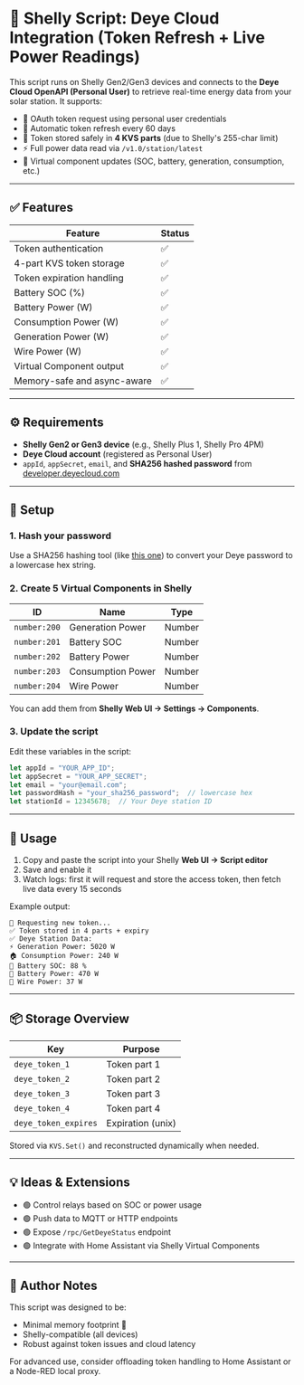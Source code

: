 
# 📡 Shelly Script: Deye Cloud Integration (Token Refresh + Live Power Readings)

This script runs on Shelly Gen2/Gen3 devices and connects to the **Deye Cloud OpenAPI (Personal User)** to retrieve real-time energy data from your solar station. It supports:

- 🔐 OAuth token request using personal user credentials
- 🔄 Automatic token refresh every 60 days
- 💾 Token stored safely in **4 KVS parts** (due to Shelly's 255-char limit)
- ⚡ Full power data read via `/v1.0/station/latest`
- 🔢 Virtual component updates (SOC, battery, generation, consumption, etc.)

---

## ✅ Features

| Feature                       | Status |
|------------------------------|--------|
| Token authentication         | ✅      |
| 4-part KVS token storage      | ✅      |
| Token expiration handling     | ✅      |
| Battery SOC (%)               | ✅      |
| Battery Power (W)             | ✅      |
| Consumption Power (W)         | ✅      |
| Generation Power (W)          | ✅      |
| Wire Power (W)                | ✅      |
| Virtual Component output      | ✅      |
| Memory-safe and async-aware  | ✅      |

---

## ⚙️ Requirements

- **Shelly Gen2 or Gen3 device** (e.g., Shelly Plus 1, Shelly Pro 4PM)
- **Deye Cloud account** (registered as Personal User)
- `appId`, `appSecret`, `email`, and **SHA256 hashed password** from [developer.deyecloud.com](https://developer.deyecloud.com)

---

## 🔐 Setup

### 1. Hash your password
Use a SHA256 hashing tool (like [this one](https://emn178.github.io/online-tools/sha256.html)) to convert your Deye password to a lowercase hex string.

### 2. Create 5 Virtual Components in Shelly

| ID           | Name                | Type     |
|--------------|---------------------|----------|
| `number:200` | Generation Power    | Number   |
| `number:201` | Battery SOC         | Number   |
| `number:202` | Battery Power       | Number   |
| `number:203` | Consumption Power   | Number   |
| `number:204` | Wire Power          | Number   |

You can add them from **Shelly Web UI → Settings → Components**.

### 3. Update the script

Edit these variables in the script:

```js
let appId = "YOUR_APP_ID";
let appSecret = "YOUR_APP_SECRET";
let email = "your@email.com";
let passwordHash = "your_sha256_password";  // lowercase hex
let stationId = 12345678;  // Your Deye station ID
```

---

## 🚀 Usage

1. Copy and paste the script into your Shelly **Web UI → Script editor**
2. Save and enable it
3. Watch logs: first it will request and store the access token, then fetch live data every 15 seconds

Example output:

```
🔐 Requesting new token...
✅ Token stored in 4 parts + expiry
✅ Deye Station Data:
⚡ Generation Power: 5020 W
🏠 Consumption Power: 240 W
🔋 Battery SOC: 88 %
🔋 Battery Power: 470 W
🧲 Wire Power: 37 W
```

---

## 📦 Storage Overview

| Key                 | Purpose            |
|---------------------|--------------------|
| `deye_token_1`       | Token part 1        |
| `deye_token_2`       | Token part 2        |
| `deye_token_3`       | Token part 3        |
| `deye_token_4`       | Token part 4        |
| `deye_token_expires` | Expiration (unix)   |

Stored via `KVS.Set()` and reconstructed dynamically when needed.

---

## 💡 Ideas & Extensions

- 🟢 Control relays based on SOC or power usage
- 🟢 Push data to MQTT or HTTP endpoints
- 🟢 Expose `/rpc/GetDeyeStatus` endpoint
- 🟢 Integrate with Home Assistant via Shelly Virtual Components

---

## 🧠 Author Notes

This script was designed to be:
- Minimal memory footprint 🧵
- Shelly-compatible (all devices)
- Robust against token issues and cloud latency

For advanced use, consider offloading token handling to Home Assistant or a Node-RED local proxy.
